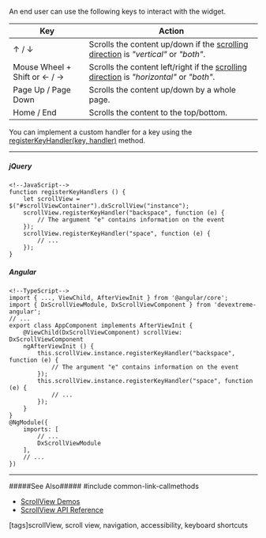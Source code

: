 An end user can use the following keys to interact with the widget.

<div class="simple-table">
  <table>
    <thead>
    <tr>
      <th>Key</th>
      <th>Action</th>
    </tr>
    </thead>
    <tbody>
    <tr>
      <td>&uarr; / &darr;</td>
      <td>Scrolls the content up/down if the <a href="/Documentation/17_2/ApiReference/UI_Widgets/dxScrollView/Configuration/#direction">scrolling direction</a> is <i>"vertical"</i> or <i>"both"</i>.</td>
    </tr>
    <tr>
      <td>Mouse Wheel + Shift or &larr; / &rarr;</td>
      <td>Scrolls the content left/right if the <a href="/Documentation/ApiReference/UI_Widgets/dxScrollView/Configuration/#direction">scrolling direction</a> is <i>"horizontal"</i> or <i>"both"</i>.</td>
    </tr>
    <tr>
      <td>Page Up / Page Down</td>
      <td>Scrolls the content up/down by a whole page.</td>
    </tr>
    <tr>
      <td>Home / End</td>
      <td>Scrolls the content to the top/bottom.</td>
    </tr>
    </tbody>
  </table>
</div>

You can implement a custom handler for a key using the [registerKeyHandler(key, handler)](/Documentation/ApiReference/UI_Widgets/dxScrollView/Methods/#registerKeyHandlerkey_handler) method.

---
##### jQuery

    <!--JavaScript-->
    function registerKeyHandlers () {
        let scrollView =  $("#scrollViewContainer").dxScrollView("instance");
        scrollView.registerKeyHandler("backspace", function (e) {
            // The argument "e" contains information on the event
        });
        scrollView.registerKeyHandler("space", function (e) {
            // ...
        });
    }
    

##### Angular

    <!--TypeScript-->
    import { ..., ViewChild, AfterViewInit } from '@angular/core';
    import { DxScrollViewModule, DxScrollViewComponent } from 'devextreme-angular';
    // ...
    export class AppComponent implements AfterViewInit {
        @ViewChild(DxScrollViewComponent) scrollView: DxScrollViewComponent
        ngAfterViewInit () {
            this.scrollView.instance.registerKeyHandler("backspace", function (e) {
                // The argument "e" contains information on the event
            });
            this.scrollView.instance.registerKeyHandler("space", function (e) {
                // ...
            });
        }
    }
    @NgModule({
        imports: [
            // ...
            DxScrollViewModule
        ],
        // ...
    })

---

#####See Also#####
#include common-link-callmethods
- [ScrollView Demos](https://js.devexpress.com/Demos/WidgetsGallery/#demo/forms_and_multi-purpose-scrollview-overview)
- [ScrollView API Reference](/api-reference/10%20UI%20Widgets/dxScrollView '/Documentation/ApiReference/UI_Widgets/dxScrollView/')

[tags]scrollView, scroll view, navigation, accessibility, keyboard shortcuts